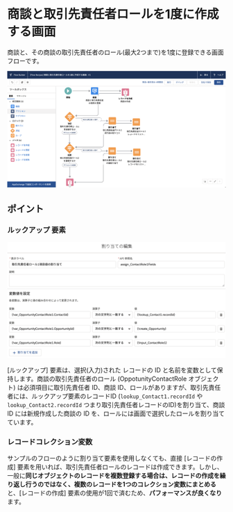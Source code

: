 #  商談と取引先責任者ロールを1度に作成する画面
商談と、その商談の取引先責任者のロール(最大2つまで)を1度に登録できる画面フローです。

![](screenshot.png)

## ポイント

### ルックアップ 要素
![](lookup.png)

[ルックアップ] 要素は、選択(入力)された レコードの ID と名前を変数として保持します。商談の取引先責任者のロール (OppotunityContactRole オブジェクト) は必須項目に取引先責任者 ID、商談 ID、ロールがありますが、取引先責任者には、ルックアップ要素のレコードID (`lookup_Contact1.recordId` や `lookup_Contact2.recordId` つまり取引先責任者レコードのID)を割り当て、商談 ID には新規作成した商談の ID を、ロールには画面で選択したロールを割り当てています。

### レコードコレクション変数
サンプルのフローのように割り当て要素を使用しなくても、直接 [レコードの作成] 要素を用いれば、取引先責任者ロールのレコードは作成できます。しかし、一般に**同じオブジェクトのレコードを複数登録する場合は、レコードの作成を繰り返し行うのではなく、複数のレコードを1つのコレクション変数にまとめる**と、[レコードの作成] 要素の使用が1回で済むため、**パフォーマンスが良くなり**ます。

